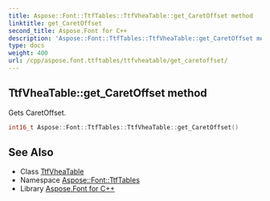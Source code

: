 ```yaml
---
title: Aspose::Font::TtfTables::TtfVheaTable::get_CaretOffset method
linktitle: get_CaretOffset
second_title: Aspose.Font for C++
description: 'Aspose::Font::TtfTables::TtfVheaTable::get_CaretOffset method. Gets CaretOffset in C++.'
type: docs
weight: 400
url: /cpp/aspose.font.ttftables/ttfvheatable/get_caretoffset/
---
```

## TtfVheaTable::get_CaretOffset method


Gets CaretOffset.

```cpp
int16_t Aspose::Font::TtfTables::TtfVheaTable::get_CaretOffset()
```

## See Also

* Class [TtfVheaTable](../)
* Namespace [Aspose::Font::TtfTables](../../)
* Library [Aspose.Font for C++](../../../)
